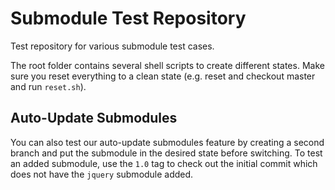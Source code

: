 # Submodule Test Repository

Test repository for various submodule test cases. 

The root folder contains several shell scripts to create different states. Make sure you reset everything to a clean state (e.g. reset and checkout master and run `reset.sh`).

## Auto-Update Submodules

You can also test our auto-update submodules feature by creating a second branch and put the submodule in the desired state before switching. To test an added submodule, use the `1.0` tag to check out the initial commit which does not have the `jquery` submodule added.
